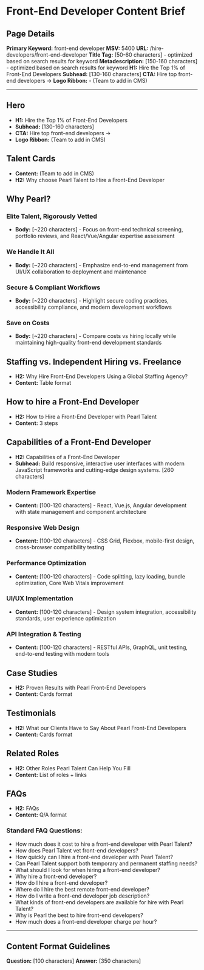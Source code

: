 # Front-End Developer Content Brief

## Page Details

**Primary Keyword:** front-end developer
**MSV:** 5400
**URL:** /hire-developers/front-end-developer
**Title Tag:** [50-60 characters] - optimized based on search results for keyword
**Metadescription:** [150-160 characters] - optimized based on search results for keyword
**H1:** Hire the Top 1% of Front-End Developers
**Subhead:** [130-160 characters]
**CTA:** Hire top front-end developers ->
**Logo Ribbon:** - (Team to add in CMS)

---

## Hero
- **H1:** Hire the Top 1% of Front-End Developers
- **Subhead:** [130-160 characters]
- **CTA:** Hire top front-end developers ->
- **Logo Ribbon:** (Team to add in CMS)

## Talent Cards
- **Content:** (Team to add in CMS)
- **H2:** Why choose Pearl Talent to Hire a Front-End Developer

## Why Pearl?

### Elite Talent, Rigorously Vetted
- **Body:** [~220 characters] - Focus on front-end technical screening, portfolio reviews, and React/Vue/Angular expertise assessment

### We Handle It All  
- **Body:** [~220 characters] - Emphasize end-to-end management from UI/UX collaboration to deployment and maintenance

### Secure & Compliant Workflows
- **Body:** [~220 characters] - Highlight secure coding practices, accessibility compliance, and modern development workflows

### Save on Costs
- **Body:** [~220 characters] - Compare costs vs hiring locally while maintaining high-quality front-end development standards

## Staffing vs. Independent Hiring vs. Freelance
- **H2:** Why Hire Front-End Developers Using a Global Staffing Agency?
- **Content:** Table format

## How to hire a Front-End Developer
- **H2:** How to Hire a Front-End Developer with Pearl Talent
- **Content:** 3 steps

## Capabilities of a Front-End Developer
- **H2:** Capabilities of a Front-End Developer
- **Subhead:** Build responsive, interactive user interfaces with modern JavaScript frameworks and cutting-edge design systems. [260 characters]

### Modern Framework Expertise
- **Content:** [100-120 characters] - React, Vue.js, Angular development with state management and component architecture

### Responsive Web Design  
- **Content:** [100-120 characters] - CSS Grid, Flexbox, mobile-first design, cross-browser compatibility testing

### Performance Optimization
- **Content:** [100-120 characters] - Code splitting, lazy loading, bundle optimization, Core Web Vitals improvement

### UI/UX Implementation
- **Content:** [100-120 characters] - Design system integration, accessibility standards, user experience optimization

### API Integration & Testing
- **Content:** [100-120 characters] - RESTful APIs, GraphQL, unit testing, end-to-end testing with modern tools

## Case Studies
- **H2:** Proven Results with Pearl Front-End Developers
- **Content:** Cards format

## Testimonials
- **H2:** What our Clients Have to Say About Pearl Front-End Developers
- **Content:** Cards format

## Related Roles
- **H2:** Other Roles Pearl Talent Can Help You Fill
- **Content:** List of roles + links

## FAQs
- **H2:** FAQs
- **Content:** Q/A format

### Standard FAQ Questions:
- How much does it cost to hire a front-end developer with Pearl Talent?
- How does Pearl Talent vet front-end developers?
- How quickly can I hire a front-end developer with Pearl Talent?
- Can Pearl Talent support both temporary and permanent staffing needs?
- What should I look for when hiring a front-end developer?
- Why hire a front-end developer?
- How do I hire a front-end developer?
- Where do I hire the best remote front-end developer?
- How do I write a front-end developer job description?
- What kinds of front-end developers are available for hire with Pearl Talent?
- Why is Pearl the best to hire front-end developers?
- How much does a front-end developer charge per hour?

---

## Content Format Guidelines

**Question:** [100 characters]
**Answer:** [350 characters]
